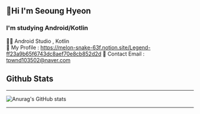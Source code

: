 ## 🤗Hi I'm Seoung Hyeon


### I'm studying Android/Kotlin

🧑‍💻 Android Studio , Kotlin <br>
💭 My Profile : https://melon-snake-63f.notion.site/Legend-ff23a9b65f6743dc8aef70e8cb852d2d
🌊 Contact Email : tpwnd103502@naver.com








## Github Stats            
---


![Anurag's GitHub stats](https://github-readme-stats.vercel.app/api?username=kimq1005&show_icons=true&theme=dark)




---


<!---
kimq1005/kimq1005 is a ✨ special ✨ repository because its `README.md` (this file) appears on your GitHub profile.
You can click the Preview link to take a look at your changes.
--->
